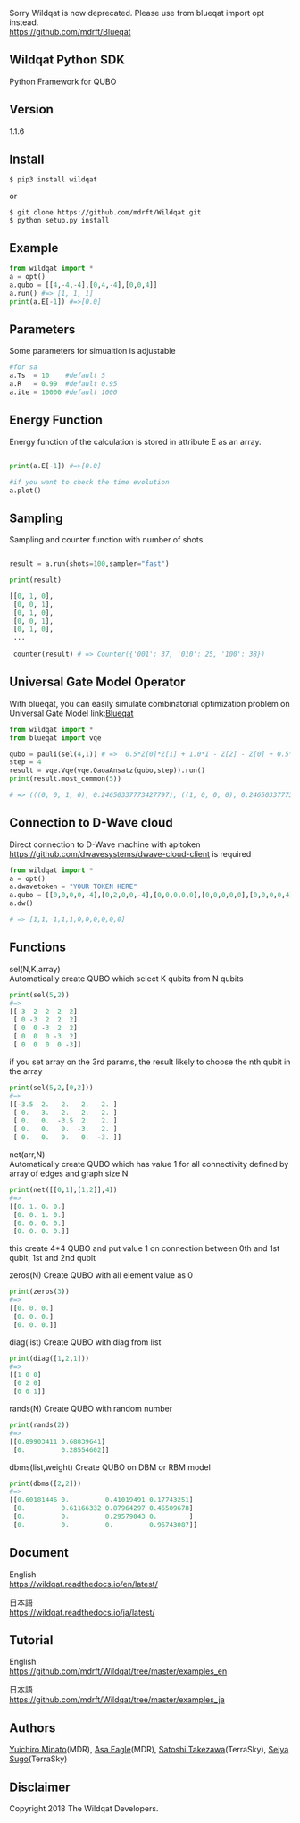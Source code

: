 Sorry Wildqat is now deprecated. Please use from blueqat import opt instead.  
https://github.com/mdrft/Blueqat

Wildqat Python SDK
--------
Python Framework for QUBO 

Version
--------
1.1.6

Install
--------------------

```
$ pip3 install wildqat
```

or

```
$ git clone https://github.com/mdrft/Wildqat.git
$ python setup.py install
```

Example
-------

```python
from wildqat import *
a = opt()
a.qubo = [[4,-4,-4],[0,4,-4],[0,0,4]]
a.run() #=> [1, 1, 1]
print(a.E[-1]) #=>[0.0]
```

Parameters
-------
Some parameters for simualtion is adjustable
```python
#for sa
a.Ts  = 10    #default 5
a.R   = 0.99  #default 0.95
a.ite = 10000 #default 1000
```

Energy Function
-------
Energy function of the calculation is stored in attribute E as an array.
```python

print(a.E[-1]) #=>[0.0]

#if you want to check the time evolution
a.plot()
```

Sampling
-------
Sampling and counter function with number of shots.
```python

result = a.run(shots=100,sampler="fast")

print(result)

[[0, 1, 0],
 [0, 0, 1],
 [0, 1, 0],
 [0, 0, 1],
 [0, 1, 0],
 ...
 
 counter(result) # => Counter({'001': 37, '010': 25, '100': 38})

```

Universal Gate Model Operator
-------
With blueqat, you can easily simulate combinatorial optimization problem on Universal Gate Model
link:<a href="https://github.com/mdrft/Blueqat">Blueqat</a>
```python
from wildqat import *
from blueqat import vqe

qubo = pauli(sel(4,1)) # =>  0.5*Z[0]*Z[1] + 1.0*I - Z[2] - Z[0] + 0.5*Z[0]*Z[2] - Z[3] + 0.5*Z[0]*Z[3] - Z[1] + 0.5*Z[1]*Z[2] + 0.5*Z[1]*Z[3] + 0.5*Z[2]*Z[3]
step = 4
result = vqe.Vqe(vqe.QaoaAnsatz(qubo,step)).run()
print(result.most_common(5))

# => (((0, 0, 1, 0), 0.24650337773427797), ((1, 0, 0, 0), 0.24650337773427794), ((0, 0, 0, 1), 0.24650337773427788), ((0, 1, 0, 0), 0.24650337773427783), ((0, 0, 0, 0), 0.0034271782738342416))
```

Connection to D-Wave cloud
-------
Direct connection to D-Wave machine with apitoken  
https://github.com/dwavesystems/dwave-cloud-client is required
```python
from wildqat import *
a = opt()
a.dwavetoken = "YOUR TOKEN HERE"
a.qubo = [[0,0,0,0,-4],[0,2,0,0,-4],[0,0,0,0,0],[0,0,0,0,0],[0,0,0,0,4]] 
a.dw()

# => [1,1,-1,1,1,0,0,0,0,0,0]
```



Functions
-------

sel(N,K,array)  
Automatically create QUBO which select K qubits from N qubits
```python
print(sel(5,2))
#=>
[[-3  2  2  2  2]
 [ 0 -3  2  2  2]
 [ 0  0 -3  2  2]
 [ 0  0  0 -3  2]
 [ 0  0  0  0 -3]]
```

if you set array on the 3rd params, the result likely to choose the nth qubit in the array
```python
print(sel(5,2,[0,2]))
#=>
[[-3.5  2.   2.   2.   2. ]
 [ 0.  -3.   2.   2.   2. ]
 [ 0.   0.  -3.5  2.   2. ]
 [ 0.   0.   0.  -3.   2. ]
 [ 0.   0.   0.   0.  -3. ]]
```

net(arr,N)  
Automatically create QUBO which has value 1 for all connectivity defined by array of edges and graph size N
```python
print(net([[0,1],[1,2]],4))
#=>
[[0. 1. 0. 0.]
 [0. 0. 1. 0.]
 [0. 0. 0. 0.]
 [0. 0. 0. 0.]]
```
this create 4*4 QUBO and put value 1 on connection between 0th and 1st qubit, 1st and 2nd qubit  

zeros(N)
Create QUBO with all element value as 0  
```python
print(zeros(3))
#=>
[[0. 0. 0.]
 [0. 0. 0.]
 [0. 0. 0.]]
```

diag(list)
Create QUBO with diag from list  
```python
print(diag([1,2,1]))
#=>
[[1 0 0]
 [0 2 0]
 [0 0 1]]
```

rands(N)
Create QUBO with random number  
```python
print(rands(2))
#=>
[[0.89903411 0.68839641]
 [0.         0.28554602]]
```

dbms(list,weight)
Create QUBO on DBM or RBM model
```python
print(dbms([2,2]))
#=>
[[0.60181446 0.         0.41019491 0.17743251]
 [0.         0.61166332 0.87964297 0.46509678]
 [0.         0.         0.29579843 0.        ]
 [0.         0.         0.         0.96743087]]
```

Document
----------
English  
https://wildqat.readthedocs.io/en/latest/

日本語  
https://wildqat.readthedocs.io/ja/latest/

Tutorial
----------
English  
https://github.com/mdrft/Wildqat/tree/master/examples_en  

日本語  
https://github.com/mdrft/Wildqat/tree/master/examples_ja

Authors
----------
[Yuichiro Minato](https://github.com/minatoyuichiro)(MDR), [Asa Eagle](https://github.com/Morning777)(MDR), [Satoshi Takezawa](https://github.com/takebozu)(TerraSky), [Seiya Sugo](https://github.com/seiya-sugo)(TerraSky)

Disclaimer
----------
Copyright 2018 The Wildqat Developers.

